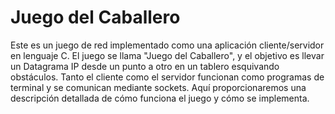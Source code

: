 # Juego del Caballero
 Este es un juego de red implementado como una aplicación cliente/servidor en lenguaje C. El juego se llama "Juego del Caballero", y el objetivo es llevar un Datagrama IP desde un punto a otro en un tablero esquivando obstáculos. Tanto el cliente como el servidor funcionan como programas de terminal y se comunican mediante sockets. Aquí proporcionaremos una descripción detallada de cómo funciona el juego y cómo se implementa.
